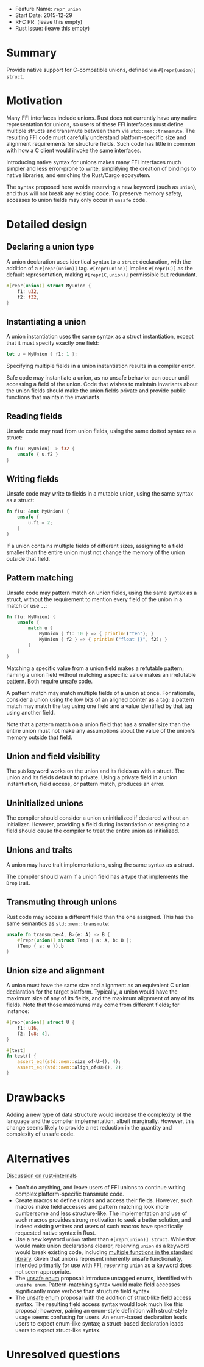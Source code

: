 - Feature Name: `repr_union`
- Start Date: 2015-12-29
- RFC PR: (leave this empty)
- Rust Issue: (leave this empty)

# Summary
[summary]: #summary

Provide native support for C-compatible unions, defined via `#[repr(union)]
struct`.

# Motivation
[motivation]: #motivation

Many FFI interfaces include unions.  Rust does not currently have any native
representation for unions, so users of these FFI interfaces must define
multiple structs and transmute between them via `std::mem::transmute`.  The
resulting FFI code must carefully understand platform-specific size and
alignment requirements for structure fields.  Such code has little in common
with how a C client would invoke the same interfaces.

Introducing native syntax for unions makes many FFI interfaces much simpler and
less error-prone to write, simplifying the creation of bindings to native
libraries, and enriching the Rust/Cargo ecosystem.

The syntax proposed here avoids reserving a new keyword (such as `union`), and
thus will not break any existing code.  To preserve memory safety, accesses to
union fields may only occur in `unsafe` code.

# Detailed design
[design]: #detailed-design

## Declaring a union type

A union declaration uses identical syntax to a `struct` declaration, with the
addition of a `#[repr(union)]` tag.  `#[repr(union)]` implies `#[repr(C)]` as
the default representation, making `#[repr(C,union)]` permissible but
redundant.

```rust
#[repr(union)] struct MyUnion {
    f1: u32,
    f2: f32,
}
```

## Instantiating a union

A union instantiation uses the same syntax as a struct instantiation, except
that it must specify exactly one field:

```rust
let u = MyUnion { f1: 1 };
```

Specifying multiple fields in a union instantiation results in a compiler
error.

Safe code may instantiate a union, as no unsafe behavior can occur until
accessing a field of the union.  Code that wishes to maintain invariants about
the union fields should make the union fields private and provide public
functions that maintain the invariants.

## Reading fields

Unsafe code may read from union fields, using the same dotted syntax as a
struct:

```rust
fn f(u: MyUnion) -> f32 {
    unsafe { u.f2 }
}
```

## Writing fields

Unsafe code may write to fields in a mutable union, using the same syntax as a
struct:

```rust
fn f(u: &mut MyUnion) {
    unsafe {
        u.f1 = 2;
    }
}
```

If a union contains multiple fields of different sizes, assigning to a field
smaller than the entire union must not change the memory of the union outside
that field.

## Pattern matching

Unsafe code may pattern match on union fields, using the same syntax as a
struct, without the requirement to mention every field of the union in a match
or use `..`:

```rust
fn f(u: MyUnion) {
    unsafe {
        match u {
            MyUnion { f1: 10 } => { println!("ten"); }
            MyUnion { f2 } => { println!("float {}", f2); }
        }
    }
}
```

Matching a specific value from a union field makes a refutable pattern; naming
a union field without matching a specific value makes an irrefutable pattern.
Both require unsafe code.

A pattern match may match multiple fields of a union at once.  For rationale,
consider a union using the low bits of an aligned pointer as a tag; a pattern
match may match the tag using one field and a value identified by that tag
using another field.

Note that a pattern match on a union field that has a smaller size than the
entire union must not make any assumptions about the value of the union's
memory outside that field.

## Union and field visibility

The `pub` keyword works on the union and its fields as with a struct.  The
union and its fields default to private.  Using a private field in a union
instantiation, field access, or pattern match, produces an error.

## Uninitialized unions

The compiler should consider a union uninitialized if declared without an
initializer.  However, providing a field during instantiation or assigning to a
field should cause the compiler to treat the entire union as initialized.

## Unions and traits

A union may have trait implementations, using the same syntax as a struct.

The compiler should warn if a union field has a type that implements the `Drop`
trait.

## Transmuting through unions

Rust code may access a different field than the one assigned.  This has the
same semantics as `std::mem::transmute`:

```rust
unsafe fn transmute<A, B>(e: A) -> B {
    #[repr(union)] struct Temp { a: A, b: B };
    (Temp { a: e }).b
}
```

## Union size and alignment

A union must have the same size and alignment as an equivalent C union
declaration for the target platform.  Typically, a union would have the maximum
size of any of its fields, and the maximum alignment of any of its fields.
Note that those maximums may come from different fields; for instance:

```rust
#[repr(union)] struct U {
    f1: u16,
    f2: [u8; 4],
}

#[test]
fn test() {
    assert_eq!(std::mem::size_of<U>(), 4);
    assert_eq!(std::mem::align_of<U>(), 2);
}
```

# Drawbacks
[drawbacks]: #drawbacks

Adding a new type of data structure would increase the complexity of the
language and the compiler implementation, albeit marginally.  However, this
change seems likely to provide a net reduction in the quantity and complexity
of unsafe code.

# Alternatives
[alternatives]: #alternatives

[Discussion on rust-internals](https://internals.rust-lang.org/t/pre-rfc-unsafe-enums-now-including-a-poll/2873)

- Don't do anything, and leave users of FFI unions to continue writing complex
  platform-specific transmute code.
- Create macros to define unions and access their fields.  However, such macros
  make field accesses and pattern matching look more cumbersome and less
  structure-like.  The implementation and use of such macros provides strong
  motivation to seek a better solution, and indeed existing writers and users
  of such macros have specifically requested native syntax in Rust.
- Use a new keyword `union` rather than `#[repr(union)] struct`.  While that
  would make union declarations clearer, reserving `union` as a keyword would
  break existing code, including [multiple functions in the standard
  library](https://doc.rust-lang.org/std/?search=union).  Given that unions
  represent inherently unsafe functionality, intended primarily for use with
  FFI, reserving `union` as a keyword does not seem appropriate.
- The [unsafe enum](https://github.com/rust-lang/rfcs/pull/724) proposal:
  introduce untagged enums, identified with `unsafe enum`.  Pattern-matching
  syntax would make field accesses significantly more verbose than structure
  field syntax.
- The [unsafe enum](https://github.com/rust-lang/rfcs/pull/724) proposal with
  the addition of struct-like field access syntax.  The resulting field access
  syntax would look much like this proposal; however, pairing an enum-style
  definition with struct-style usage seems confusing for users.  An enum-based
  declaration leads users to expect enum-like syntax; a struct-based
  declaration leads users to expect struct-like syntax.

# Unresolved questions
[unresolved]: #unresolved-questions
